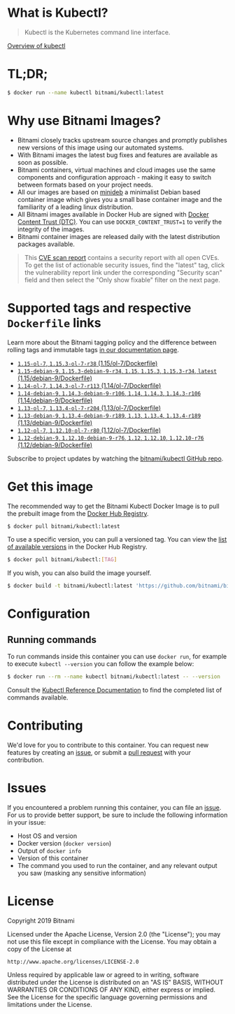 
# What is Kubectl?

> Kubectl is the Kubernetes command line interface.

[Overview of kubectl](https://kubernetes.io/docs/reference/kubectl/overview/)

# TL;DR;

```bash
$ docker run --name kubectl bitnami/kubectl:latest
```

# Why use Bitnami Images?

* Bitnami closely tracks upstream source changes and promptly publishes new versions of this image using our automated systems.
* With Bitnami images the latest bug fixes and features are available as soon as possible.
* Bitnami containers, virtual machines and cloud images use the same components and configuration approach - making it easy to switch between formats based on your project needs.
* All our images are based on [minideb](https://github.com/bitnami/minideb) a minimalist Debian based container image which gives you a small base container image and the familiarity of a leading linux distribution.
* All Bitnami images available in Docker Hub are signed with [Docker Content Trust (DTC)](https://docs.docker.com/engine/security/trust/content_trust/). You can use `DOCKER_CONTENT_TRUST=1` to verify the integrity of the images.
* Bitnami container images are released daily with the latest distribution packages available.


> This [CVE scan report](https://quay.io/repository/bitnami/kubectl?tab=tags) contains a security report with all open CVEs. To get the list of actionable security issues, find the "latest" tag, click the vulnerability report link under the corresponding "Security scan" field and then select the "Only show fixable" filter on the next page.

# Supported tags and respective `Dockerfile` links

Learn more about the Bitnami tagging policy and the difference between rolling tags and immutable tags [in our documentation page](https://docs.bitnami.com/containers/how-to/understand-rolling-tags-containers/).


* [`1.15-ol-7`, `1.15.3-ol-7-r38` (1.15/ol-7/Dockerfile)](https://github.com/bitnami/bitnami-docker-kubectl/blob/1.15.3-ol-7-r38/1.15/ol-7/Dockerfile)
* [`1.15-debian-9`, `1.15.3-debian-9-r34`, `1.15`, `1.15.3`, `1.15.3-r34`, `latest` (1.15/debian-9/Dockerfile)](https://github.com/bitnami/bitnami-docker-kubectl/blob/1.15.3-debian-9-r34/1.15/debian-9/Dockerfile)
* [`1.14-ol-7`, `1.14.3-ol-7-r113` (1.14/ol-7/Dockerfile)](https://github.com/bitnami/bitnami-docker-kubectl/blob/1.14.3-ol-7-r113/1.14/ol-7/Dockerfile)
* [`1.14-debian-9`, `1.14.3-debian-9-r106`, `1.14`, `1.14.3`, `1.14.3-r106` (1.14/debian-9/Dockerfile)](https://github.com/bitnami/bitnami-docker-kubectl/blob/1.14.3-debian-9-r106/1.14/debian-9/Dockerfile)
* [`1.13-ol-7`, `1.13.4-ol-7-r204` (1.13/ol-7/Dockerfile)](https://github.com/bitnami/bitnami-docker-kubectl/blob/1.13.4-ol-7-r204/1.13/ol-7/Dockerfile)
* [`1.13-debian-9`, `1.13.4-debian-9-r189`, `1.13`, `1.13.4`, `1.13.4-r189` (1.13/debian-9/Dockerfile)](https://github.com/bitnami/bitnami-docker-kubectl/blob/1.13.4-debian-9-r189/1.13/debian-9/Dockerfile)
* [`1.12-ol-7`, `1.12.10-ol-7-r80` (1.12/ol-7/Dockerfile)](https://github.com/bitnami/bitnami-docker-kubectl/blob/1.12.10-ol-7-r80/1.12/ol-7/Dockerfile)
* [`1.12-debian-9`, `1.12.10-debian-9-r76`, `1.12`, `1.12.10`, `1.12.10-r76` (1.12/debian-9/Dockerfile)](https://github.com/bitnami/bitnami-docker-kubectl/blob/1.12.10-debian-9-r76/1.12/debian-9/Dockerfile)

Subscribe to project updates by watching the [bitnami/kubectl GitHub repo](https://github.com/bitnami/bitnami-docker-kubectl).

# Get this image

The recommended way to get the Bitnami Kubectl Docker Image is to pull the prebuilt image from the [Docker Hub Registry](https://hub.docker.com/r/bitnami/kubectl).

```bash
$ docker pull bitnami/kubectl:latest
```

To use a specific version, you can pull a versioned tag. You can view the [list of available versions](https://hub.docker.com/r/bitnami/kubectl/tags/) in the Docker Hub Registry.

```bash
$ docker pull bitnami/kubectl:[TAG]
```

If you wish, you can also build the image yourself.

```bash
$ docker build -t bitnami/kubectl:latest 'https://github.com/bitnami/bitnami-docker-kubectl.git#master:1.15/debian-9'
```

# Configuration

## Running commands

To run commands inside this container you can use `docker run`, for example to execute `kubectl --version` you can follow the example below:

```bash
$ docker run --rm --name kubectl bitnami/kubectl:latest -- --version
```

Consult the [Kubectl Reference Documentation](https://kubernetes.io/docs/reference/generated/kubectl/kubectl-commands) to find the completed list of commands available.

# Contributing

We'd love for you to contribute to this container. You can request new features by creating an [issue](https://github.com/bitnami/bitnami-docker-kubectl/issues), or submit a [pull request](https://github.com/bitnami/bitnami-docker-kubectl/pulls) with your contribution.

# Issues

If you encountered a problem running this container, you can file an [issue](https://github.com/bitnami/bitnami-docker-kubectl/issues). For us to provide better support, be sure to include the following information in your issue:

- Host OS and version
- Docker version (`docker version`)
- Output of `docker info`
- Version of this container
- The command you used to run the container, and any relevant output you saw (masking any sensitive information)

# License

Copyright 2019 Bitnami

Licensed under the Apache License, Version 2.0 (the "License");
you may not use this file except in compliance with the License.
You may obtain a copy of the License at

    http://www.apache.org/licenses/LICENSE-2.0

Unless required by applicable law or agreed to in writing, software
distributed under the License is distributed on an "AS IS" BASIS,
WITHOUT WARRANTIES OR CONDITIONS OF ANY KIND, either express or implied.
See the License for the specific language governing permissions and
limitations under the License.
